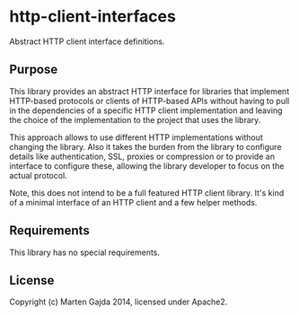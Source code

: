 # http-client-interfaces

Abstract HTTP client interface definitions.

## Purpose

This library provides an abstract HTTP interface for libraries that implement HTTP-based protocols or clients of HTTP-based APIs without having to pull in the dependencies of a specific HTTP client implementation and leaving the choice of the implementation to the project that uses the library.

This approach allows to use different HTTP implementations without changing the library. Also it takes the burden from the library to configure details like authentication, SSL, proxies or compression or to provide an interface to configure these, allowing the library developer to focus on the actual protocol.

Note, this does not intend to be a full featured HTTP client library. It's kind of a minimal interface of an HTTP client and a few helper methods.

## Requirements

This library has no special requirements.

## License

Copyright (c) Marten Gajda 2014, licensed under Apache2.


